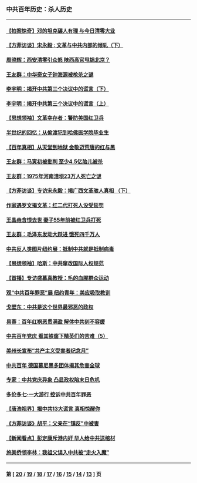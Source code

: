 ### 中共百年历史：杀人历史
---
#### [【拍案惊奇】邓的坦克碾人有理 与今日清零大业](../../pages/nf1176106/n13729574.md?07310430) 
#### [【方菲访谈】宋永毅 : 文革与中共内部的倾轧（下）](../../pages/nf1176106/n13486836.md?07310430) 
#### [周晓辉：西安清零引众怒 陕西高官甩锅北京？](../../pages/nf1176106/n13484627.md?07310430) 
#### [王友群：中华奇女子钟海源被枪杀之谜](../../pages/nf1176106/n13430555.md?07310430) 
#### [李宇明：揭开中共第三个决议中的谎言（下）](../../pages/nf1176106/n13389389.md?07310430) 
#### [李宇明：揭开中共第三个决议中的谎言（上）](../../pages/nf1176106/n13388697.md?07310430) 
#### [【思想领袖】文革幸存者：警防美国红卫兵](../../pages/nf1176106/n13339289.md?07310430) 
#### [半世纪的回忆：从偷渡犯到哈佛医学院毕业生](../../pages/nf1176106/n13345328.md?07310430) 
#### [【百年真相】从天堂到地狱 金敬迈荒唐的红与黑](../../pages/nf1176106/n13336995.md?07310430) 
#### [王友群：马寅初被批判 至少4.5亿胎儿被杀](../../pages/nf1176106/n13260313.md?07310430) 
#### [王友群：1975年河南溃坝23万人死亡之谜](../../pages/nf1176106/n13231576.md?07310430) 
#### [【方菲访谈】专访宋永毅：揭广西文革骇人真相 （下）](../../pages/nf1176106/n13209074.md?07310430) 
#### [作家遇罗文揭文革：红二代打死人没受惩罚](../../pages/nf1176106/n13205254.md?07310430) 
#### [王晶垚含恨去世 妻子55年前被红卫兵打死](../../pages/nf1176106/n13203590.md?07310430) 
#### [王友群：毛泽东发动大跃进 饿死四千万人](../../pages/nf1176106/n13177158.md?07310430) 
#### [中共反人类图片纽约展：抵制中共就是抵制病毒](../../pages/nf1176106/n13115371.md?07310430) 
#### [【思想领袖】哈斯：中共窜改国际人权规范](../../pages/nf1176106/n13053647.md?07310430) 
#### [【首播】专访盛慕真教授：毛的血腥群众运动](../../pages/nf1176106/n13091782.md?07310430) 
#### [观“中共百年罪恶”展 纽约青年：美应吸取教训](../../pages/nf1176106/n13085246.md?07310430) 
#### [戈壁东：中共是这个世界最邪恶的政权](../../pages/nf1176106/n13085641.md?07310430) 
#### [易蓉：百年红祸恶贯满盈 解体中共刻不容缓](../../pages/nf1176106/n13084455.md?07310430) 
#### [中共百年党庆 看其铁窗下精英们的苦难（5）](../../pages/nf1176106/n13076766.md?07310430) 
#### [美州长宣布“共产主义受害者纪念月”](../../pages/nf1176106/n13074024.md?07310430) 
#### [中共百年 德国慕尼黑多团体揭其危害全球](../../pages/nf1176106/n13068873.md?07310430) 
#### [专家：中共党庆异象 凸显政权陷末日危机](../../pages/nf1176106/n13067084.md?07310430) 
#### [多伦多七·一大游行 控诉中共百年罪恶](../../pages/nf1176106/n13062043.md?07310430) 
#### [【唐浩视界】揭中共13大谎言 真相惊醒你](../../pages/nf1176106/n13065208.md?07310430) 
#### [《方菲访谈》胡平：父亲在“镇反”中被害](../../pages/nf1176106/n13064114.md?07310430) 
#### [【新闻看点】彭定康斥港内奸 华人给中共送棺材](../../pages/nf1176106/n13064230.md?07310430) 
#### [旅美侨领李林：我祖父误入中共被“走火入魔”](../../pages/nf1176106/n13062777.md?07310430) 

---
#### 第 [ [20](./20.md?07310430) / [19](./19.md?07310430) / [18](./18.md?07310430) / [17](./17.md?07310430) / [16](./16.md?07310430) / [15](./15.md?07310430) / [14](./14.md?07310430) / [13](./13.md?07310430) ] 页
